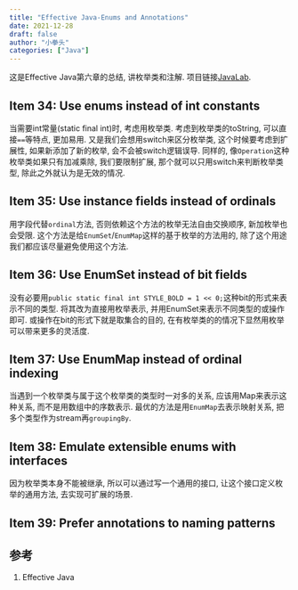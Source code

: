 ```yaml
---
title: "Effective Java-Enums and Annotations"
date: 2021-12-28
draft: false
author: "小拳头"
categories: ["Java"]
---
```


这是Effective Java第六章的总结, 讲枚举类和注解. 项目链接[JavaLab](https://github.com/huanruiz/JavaLab).

## Item 34: Use enums instead of int constants
当需要int常量(static final int)时, 考虑用枚举类. 考虑到枚举类的toString, 可以直接`==`等特点, 更加易用. 又是我们会想用switch来区分枚举类, 这个时候要考虑到扩展性, 如果新添加了新的枚举, 会不会被switch逻辑误导. 同样的, 像`Operation`这种枚举类如果只有加减乘除, 我们要限制扩展, 那个就可以只用switch来判断枚举类型, 除此之外就认为是无效的情况. 

## Item 35: Use instance fields instead of ordinals
用字段代替`ordinal`方法, 否则依赖这个方法的枚举无法自由交换顺序, 新加枚举也会受限. 这个方法是给`EnumSet`/`EnumMap`这样的基于枚举的方法用的, 除了这个用途我们都应该尽量避免使用这个方法.

## Item 36: Use EnumSet instead of bit fields
没有必要用`public static final int STYLE_BOLD = 1 << 0;`这种bit的形式来表示不同的类型. 将其改为直接用枚举表示, 并用EnumSet来表示不同类型的或操作即可. 或操作在bit的形式下就是取集合的目的, 在有枚举类的的情况下显然用枚举可以带来更多的灵活度.

## Item 37: Use EnumMap instead of ordinal indexing
当遇到一个枚举类与属于这个枚举类的类型时一对多的关系, 应该用Map来表示这种关系, 而不是用数组中的序数表示. 最优的方法是用`EnumMap`去表示映射关系, 把多个类型作为stream再`groupingBy`.

## Item 38: Emulate extensible enums with interfaces
因为枚举类本身不能被继承, 所以可以通过写一个通用的接口, 让这个接口定义枚举的通用方法, 去实现可扩展的场景.

## Item 39: Prefer annotations to naming patterns

## 参考
1. Effective Java
